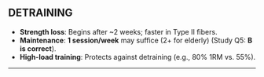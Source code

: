 ## DETRAINING  
- **Strength loss**: Begins after ~2 weeks; faster in Type II fibers.  
- **Maintenance**: **1 session/week** may suffice (2+ for elderly) (Study Q5: **B is correct**).  
- **High-load training**: Protects against detraining (e.g., 80% 1RM vs. 55%).  

---